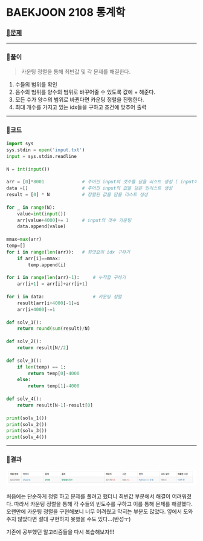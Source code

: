 # BAEKJOON 2108 통계학

### [🏸문제](https://www.acmicpc.net/problem/2108) 

<hr>


### 💊풀이

> 카운팅 정렬을 통해 최빈값 및 각 문제를 해결한다.

1. 수들의 범위를 확인
2. 음수의 범위를 양수의 범위로 바꾸어줄 수 있도록 값에 + 해준다.
3. 모든 수가 양수의 범위로 바뀐다면 카운팅 정렬을 진행한다.
4. 최대 개수를 가지고 있는 idx들을 구하고 조건에 맞추어 출력

<hr>

### 📌코드

```python
import sys
sys.stdin = open('input.txt')
input = sys.stdin.readline

N = int(input())

arr = [0]*8001              # 주어진 input의 갯수를 담을 리스트 생성 ( input이 음수도 존재함으로 4000 더해줘서 음수를 양수 범위로 바꾸어줌)
data =[]                    # 주어진 input의 값을 담은 빈리스트 생성
result = [0] * N            # 정렬된 값을 담을 리스트 생성

for _ in range(N):
    value=int(input())
    arr[value+4000]+= 1     # input의 갯수 카운팅
    data.append(value)

mmax=max(arr)
temp=[]
for i in range(len(arr)):   # 최댓값의 idx 구하기
    if arr[i]==mmax:
        temp.append(i)

for i in range(len(arr)-1):     # 누적합 구하기
    arr[i+1] = arr[i]+arr[i+1]

for i in data:                  # 카운팅 정렬
    result[arr[i+4000]-1]=i
    arr[i+4000]-=1

def solv_1():
    return round(sum(result)/N)

def solv_2():
    return result[N//2]

def solv_3():
    if len(temp) == 1:
        return temp[0]-4000
    else:
        return temp[1]-4000

def solv_4():
    return result[N-1]-result[0]

print(solv_1())
print(solv_2())
print(solv_3())
print(solv_4())
```

<hr>




### 🛀결과

![image-20220423004248121](readme.assets/image-20220423004248121.png)

처음에는 단순하게 정렬 하고 문제를 풀려고 했더니 최빈값 부분에서 해결이 어려워졌다. 따라서 카운팅 정렬을 통해 각 수들의 빈도수를 구하고 이를 통해 문제를 해결했다. 오랜만에 카운팅 정렬을 구현해보니 너무 어려웠고 막히는 부분도 많았다. 옆에서 도와주지 않았다면 절대 구현하지 못했을 수도 있다...(반성ㅜ) 

기존에 공부했던 알고리즘들을 다시 복습해보자!!!
